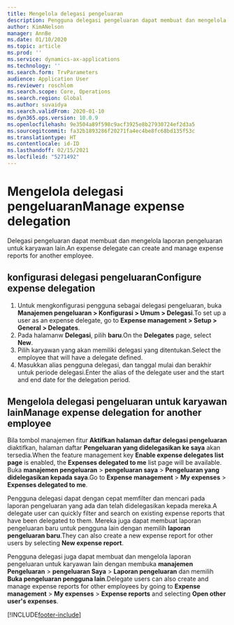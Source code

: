```yaml
---
title: Mengelola delegasi pengeluaran
description: Pengguna delegasi pengeluaran dapat membuat dan mengelola laporan pengeluaran untuk karyawan lain di organisasi.
author: KimANelson
manager: AnnBe
ms.date: 01/10/2020
ms.topic: article
ms.prod: ''
ms.service: dynamics-ax-applications
ms.technology: ''
ms.search.form: TrvParameters
audience: Application User
ms.reviewer: roschlom
ms.search.scope: Core, Operations
ms.search.region: Global
ms.author: suvaidya
ms.search.validFrom: 2020-01-10
ms.dyn365.ops.version: 10.0.9
ms.openlocfilehash: 9e3504a89f598c9acf3925e8b27930724ef2d3a5
ms.sourcegitcommit: fa32b1893286f20271fa4ec4be8fc68bd135f53c
ms.translationtype: HT
ms.contentlocale: id-ID
ms.lasthandoff: 02/15/2021
ms.locfileid: "5271492"
---
```

# <a name="manage-expense-delegation"></a><span data-ttu-id="d5908-103">Mengelola delegasi pengeluaran</span><span class="sxs-lookup"><span data-stu-id="d5908-103">Manage expense delegation</span></span>

<span data-ttu-id="d5908-104">Delegasi pengeluaran dapat membuat dan mengelola laporan pengeluaran untuk karyawan lain.</span><span class="sxs-lookup"><span data-stu-id="d5908-104">An expense delegate can create and manage expense reports for another employee.</span></span>

## <a name="configure-expense-delegation"></a><span data-ttu-id="d5908-105">konfigurasi delegasi pengeluaran</span><span class="sxs-lookup"><span data-stu-id="d5908-105">Configure expense delegation</span></span>

1. <span data-ttu-id="d5908-106">Untuk mengkonfigurasi pengguna sebagai delegasi pengeluaran, buka **Manajemen pengeluaran > Konfigurasi > Umum > Delegasi**.</span><span class="sxs-lookup"><span data-stu-id="d5908-106">To set up a user as an expense delegate, go to **Expense management > Setup > General > Delegates**.</span></span>
2. <span data-ttu-id="d5908-107">Pada halamanw **Delegasi**, pilih **baru**.</span><span class="sxs-lookup"><span data-stu-id="d5908-107">On the **Delegates** page, select **New**.</span></span>
3. <span data-ttu-id="d5908-108">Pilih karyawan yang akan memiliki delegasi yang ditentukan.</span><span class="sxs-lookup"><span data-stu-id="d5908-108">Select the employee that will have a delegate defined.</span></span> 
4. <span data-ttu-id="d5908-109">Masukkan alias pengguna delegasi, dan tanggal mulai dan berakhir untuk periode delegasi.</span><span class="sxs-lookup"><span data-stu-id="d5908-109">Enter the alias of the delegate user and the start and end date for the delegation period.</span></span>

## <a name="manage-expense-delegation-for-another-employee"></a><span data-ttu-id="d5908-110">Mengelola delegasi pengeluaran untuk karyawan lain</span><span class="sxs-lookup"><span data-stu-id="d5908-110">Manage expense delegation for another employee</span></span>

<span data-ttu-id="d5908-111">Bila tombol manajemen fitur **Aktifkan halaman daftar delegasi pengeluaran** diaktifkan, halaman daftar **Pengeluaran yang didelegasikan ke saya** akan tersedia.</span><span class="sxs-lookup"><span data-stu-id="d5908-111">When the feature management key **Enable expense delegates list page** is enabled, the **Expenses delegated to me** list page will be available.</span></span> <span data-ttu-id="d5908-112">Buka **manajemen pengeluaran** > **pengeluaran saya** > **Pengeluaran yang didelegasikan kepada saya**.</span><span class="sxs-lookup"><span data-stu-id="d5908-112">Go to **Expense management** > **My expenses** > **Expenses delegated to me**.</span></span>

<span data-ttu-id="d5908-113">Pengguna delegasi dapat dengan cepat memfilter dan mencari pada laporan pengeluaran yang ada dan telah didelegasikan kepada mereka.</span><span class="sxs-lookup"><span data-stu-id="d5908-113">A delegate user can quickly filter and search on existing expense reports that have been delegated to them.</span></span> <span data-ttu-id="d5908-114">Mereka juga dapat membuat laporan pengeluaran baru untuk pengguna lain dengan memilih **laporan pengeluaran baru**.</span><span class="sxs-lookup"><span data-stu-id="d5908-114">They can also create a new expense report for other users by selecting **New expense report**.</span></span>

<span data-ttu-id="d5908-115">Pengguna delegasi juga dapat membuat dan mengelola laporan pengeluaran untuk karyawan lain dengan membuka **manajemen Pengeluaran** > **pengeluaran Saya** > **Laporan pengeluaran** dan memilih **Buka pengeluaran pengguna lain**.</span><span class="sxs-lookup"><span data-stu-id="d5908-115">Delegate users can also create and manage expense reports for other employees by going to **Expense management** > **My expenses** > **Expense reports** and selecting **Open other user's expenses**.</span></span>


[!INCLUDE[footer-include](../includes/footer-banner.md)]